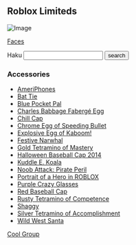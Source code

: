 ## Roblox Limiteds

![Image](https://user-images.githubusercontent.com/37746191/108605219-768d9180-73bb-11eb-8df0-4a8f40adc298.png)

[Faces](/faces.html)

<form>
  Haku
  <input type="text">
  <input type="submit" value="search">
</form>

### Accessories
- [AmeriPhones](https://www.roblox.com/catalog/55224802/AmeriPhones)
- [Bat Tie](https://www.roblox.com/catalog/63239668/Bat-Tie)
- [Blue Pocket Pal](https://www.roblox.com/catalog/658757624/Blue-Pocket-Pal)
- [Charles Babbage Fabergé Egg](https://www.roblox.com/catalog/76692101/Charles-Babbage-Faberg-Egg)
- [Chill Cap](https://www.roblox.com/catalog/321570512/Chill-Cap)
- [Chrome Egg of Speeding Bullet](https://www.roblox.com/catalog/24826640/Chrome-Egg-of-Speeding-Bullet)
- [Explosive Egg of Kaboom!](https://www.roblox.com/catalog/24826755/Explosive-Egg-of-Kaboom)
- [Festive Narwhal](https://www.roblox.com/catalog/140469731/Festive-Narwhal)
- [Gold Tetramino of Mastery](https://www.roblox.com/catalog/5786047/Gold-Tetramino-of-Mastery)
- [Halloween Baseball Cap 2014](https://www.roblox.com/catalog/184745025/Halloween-Baseball-Cap-2014)
- [Kuddle E. Koala](https://www.roblox.com/catalog/44113968/Kuddle-E-Koala)
- [Noob Attack: Pirate Peril](https://www.roblox.com/catalog/1241224444/Noob-Attack-Pirate-Peril)
- [Portrait of a Hero in ROBLOX](https://www.roblox.com/catalog/331486631/Portrait-of-a-Hero-in-ROBLOX)
- [Purple Crazy Glasses](https://www.roblox.com/catalog/243854130/Purple-Crazy-Glasses)
- [Red Baseball Cap](https://www.roblox.com/catalog/1028606/Red-Baseball-Cap)
- [Rusty Tetramino of Competence](https://www.roblox.com/catalog/5785985/Rusty-Tetramino-of-Competence)
- [Shaggy](https://www.roblox.com/catalog/20573078/Shaggy)
- [Silver Tetramino of Accomplishment](https://www.roblox.com/catalog/5786026/Silver-Tetramino-of-Accomplishment)
- [Wild West Santa](https://www.roblox.com/catalog/19296155/Wild-West-Santa)


[Cool Group](https://www.roblox.com/groups/9894911/Keens-Group#!/about)







